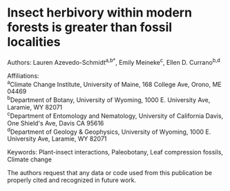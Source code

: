 # Insect herbivory within modern forests is greater than fossil localities

Authors: Lauren Azevedo-Schmidt<sup>a,b*</sup>, Emily Meineke<sup>c</sup>, Ellen D. Currano<sup>b,d</sup>

Affiliations:\
<sup>a</sup>Climate Change Institute, University of Maine, 168 College Ave, Orono, ME 04469 \
<sup>b</sup>Department of Botany, University of Wyoming, 1000 E. University Ave, Laramie, WY 82071 \
<sup>c</sup>Department of Entomology and Nematology, University of California Davis, One Shield's Ave, Davis CA 95616 \
<sup>d</sup>Department of Geology & Geophysics, University of Wyoming, 1000 E. University Ave, Laramie, WY 82071 

Keywords: Plant-insect interactions, Paleobotany, Leaf compression fossils, Climate change 

The authors request that any data or code used from this publication be properly cited and recognized in future work. 
